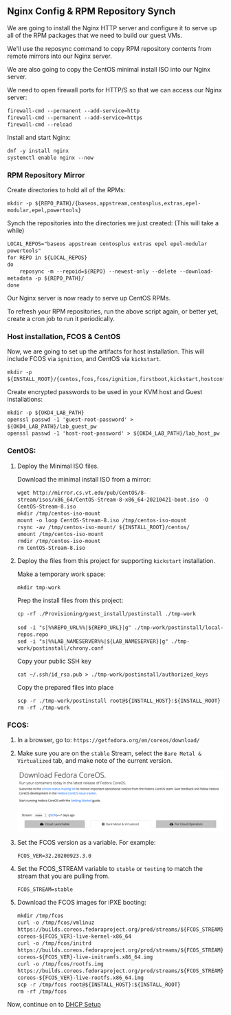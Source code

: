 ## Nginx Config & RPM Repository Synch
We are going to install the Nginx HTTP server and configure it to serve up all of the RPM packages that we need to build our guest VMs.

We'll use the reposync command to copy RPM repository contents from remote mirrors into our Nginx server.

We are also going to copy the CentOS minimal install ISO into our Nginx server. 

We need to open firewall ports for HTTP/S so that we can access our Nginx server:

    firewall-cmd --permanent --add-service=http
    firewall-cmd --permanent --add-service=https
    firewall-cmd --reload

Install and start Nginx:

    dnf -y install nginx
    systemctl enable nginx --now

### RPM Repository Mirror

Create directories to hold all of the RPMs:

    mkdir -p ${REPO_PATH}/{baseos,appstream,centosplus,extras,epel-modular,epel,powertools}

Synch the repositories into the directories we just created:  (This will take a while)

    LOCAL_REPOS="baseos appstream centosplus extras epel epel-modular powertools"
    for REPO in ${LOCAL_REPOS}
    do
        reposync -m --repoid=${REPO} --newest-only --delete --download-metadata -p ${REPO_PATH}/  
    done

Our Nginx server is now ready to serve up CentOS RPMs.

To refresh your RPM repositories, run the above script again, or better yet, create a cron job to run it periodically.

### Host installation, FCOS & CentOS

Now, we are going to set up the artifacts for host installation.  This will include FCOS via `ignition`, and CentOS via `kickstart`.

    mkdir -p ${INSTALL_ROOT}/{centos,fcos,fcos/ignition,firstboot,kickstart,hostconfig,postinstall}

Create encrypted passwords to be used in your KVM host and Guest installations:

    mkdir -p ${OKD4_LAB_PATH}
    openssl passwd -1 'guest-root-password' > ${OKD4_LAB_PATH}/lab_guest_pw
    openssl passwd -1 'host-root-password' > ${OKD4_LAB_PATH}/lab_host_pw

### CentOS:

1. Deploy the Minimal ISO files.

    Download the minimal install ISO from a mirror:

       wget http://mirror.cs.vt.edu/pub/CentOS/8-stream/isos/x86_64/CentOS-Stream-8-x86_64-20210421-boot.iso -O CentOS-Stream-8.iso
       mkdir /tmp/centos-iso-mount
       mount -o loop CentOS-Stream-8.iso /tmp/centos-iso-mount
       rsync -av /tmp/centos-iso-mount/ ${INSTALL_ROOT}/centos/
       umount /tmp/centos-iso-mount
       rmdir /tmp/centos-iso-mount
       rm CentOS-Stream-8.iso

1. Deploy the files from this project for supporting `kickstart` installation.

    Make a temporary work space:

       mkdir tmp-work

    Prep the install files from this project:

       cp -rf ./Provisioning/guest_install/postinstall ./tmp-work

       sed -i "s|%%REPO_URL%%|${REPO_URL}|g" ./tmp-work/postinstall/local-repos.repo
       sed -i "s|%%LAB_NAMESERVER%%|${LAB_NAMESERVER}|g" ./tmp-work/postinstall/chrony.conf

    Copy your public SSH key

       cat ~/.ssh/id_rsa.pub > ./tmp-work/postinstall/authorized_keys

    Copy the prepared files into place
    
       scp -r ./tmp-work/postinstall root@${INSTALL_HOST}:${INSTALL_ROOT}
       rm -rf ./tmp-work

### FCOS:

1. In a browser, go to: `https://getfedora.org/en/coreos/download/`
1. Make sure you are on the `stable` Stream, select the `Bare Metal & Virtualized` tab, and make note of the current version. 

    ![FCOS Download Page](images/FCOS-Download.png)

1. Set the FCOS version as a variable.  For example:

       FCOS_VER=32.20200923.3.0

1. Set the FCOS_STREAM variable to `stable` or `testing` to match the stream that you are pulling from.

       FCOS_STREAM=stable

1. Download the FCOS images for iPXE booting:

       mkdir /tmp/fcos
       curl -o /tmp/fcos/vmlinuz https://builds.coreos.fedoraproject.org/prod/streams/${FCOS_STREAM}/builds/${FCOS_VER}/x86_64/fedora-coreos-${FCOS_VER}-live-kernel-x86_64
       curl -o /tmp/fcos/initrd https://builds.coreos.fedoraproject.org/prod/streams/${FCOS_STREAM}/builds/${FCOS_VER}/x86_64/fedora-coreos-${FCOS_VER}-live-initramfs.x86_64.img
       curl -o /tmp/fcos/rootfs.img https://builds.coreos.fedoraproject.org/prod/streams/${FCOS_STREAM}/builds/${FCOS_VER}/x86_64/fedora-coreos-${FCOS_VER}-live-rootfs.x86_64.img
       scp -r /tmp/fcos root@${INSTALL_HOST}:${INSTALL_ROOT}
       rm -rf /tmp/fcos

Now, continue on to [DHCP Setup](GL-AR750S-Ext.md)
